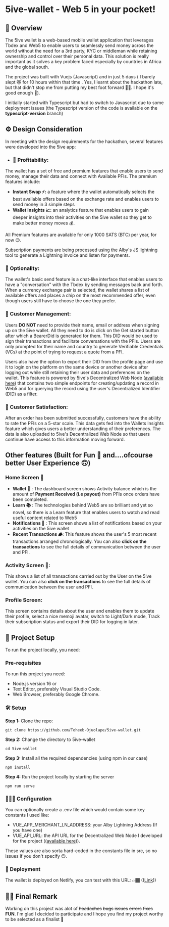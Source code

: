 # 5ive-wallet - Web 5 in your pocket!

## 💸 Overview
The 5ive wallet is a web-based mobile wallet application that leverages Tbdex and Web5 to enable users to seamlessly send money across the world without the need for a 3rd party, KYC or middleman while retaining ownership and control over their personal data. This solution is really important as it solves a key problem faced especially by countries in Africa and the global south. 

The project was built with Vuejs (Javascript) and in just 5 days ( I barely slept 😿 for 10 hours within that time . Yes, I learnt about the hackathon late, but that didn't stop me from putting my best foot forward ✊🏾. I hope it's good enough 🥺). 

I initially started with Typescript but had to switch to Javascript due to some deployment issues (the Typescript version of the code is available on the **typescript-version** branch)

## ⚙️ Design Consideration
In meeting with the design requirements for the hackathon, several features were developed into the 5ive app: 

- ### 🤑 Profitability:
The wallet has a set of free and premium features that enable users to send money, manage their data and connect with Available PFIs. The premium features include:

- **Instant Swap ⚡️:** a feature where the wallet automatically selects the best available offers based on the exchange rate and enables users to send money in 3 simple steps
- **Wallet Insights 📈:** an analytics feature that enables users to gain deeper insights into their activities on the 5ive wallet so they get to make better money moves 💰.

All Premium features are available for only 1000 SATS (BTC) per year, for now 😉. 

Subscription payments are being processed using the Alby's JS lightning tool to generate a Lightning invoice and listen for payments. 

### 🤔 Optionality:
The wallet's basic send feature is a chat-like interface that enables users to have a "conversation" with the Tbdex by sending messages back and forth. When a currency exchange pair is selected, the wallet shares a list of available offers and places a chip on the most recommended offer, even though users still have to choose the one they prefer. 

### 👤 Customer Management:
Users **DO NOT** need to provide their name, email or address when signing up on the 5ive wallet. All they need to do is click on the Get started button after which a BearerDid is generated for them. This DID would be used to sign their transactions and facilitate conversations with the PFIs. Users are only prompted for their name and country to generate Verifiable Credentials (VCs) at the point of trying to request a quote from a PFI. 

Users also have the option to export their DID from the profile page and use it to login on the platform on the same device or another device after logging out while still retaining their user data and preferences on the wallet. This feature is powered by 5ive's Decentralized Web Node ([available here](https://github.com/Toheeb-Ojuolape/5ive-api)) that contains two simple endpoints for creating/updating a record in Web5 and for querying the record using the user's Decentralized Identifier (DID) as a filter.

### 🌟 Customer Satisfaction:
After an order has been submitted successfully, customers have the ability to rate the PFIs on a 5-star scale. This data gets fed into the Wallets Insights feature which gives users a better understanding of their preferences. The data is also uploaded to 5ive's Decentralized Web Node so that users continue have access to this information moving forward. 


## Other features (Built for Fun 🥳 and....ofcourse better User Experience 🙃)

### Home Screen 🏡
- **Wallet 🪪** : The dashboard screen shows Activity balance which is the amount of **Payment Received (i.e payout)** from PFIs once orders have been completed.
- **Learn 📚** : The technologies behind Web5 are so brilliant and yet so novel, so there is a Learn feature that enables users to watch and read useful content related to Web5
- **Notifications 🔔** : This screen shows a list of notifications based on your activities on the 5ive wallet
- **Recent Transactions 🪵**: This feature shows the user's 5 most recent transactions arranged chronologically. You can also **click on the transactions** to see the full details of communication between the user and PFI. 

### Activity Screen 🥏: 
This shows a list of all transactions carried out by the User on the 5ive wallet. You can also **click on the transactions** to see the full details of communication between the user and PFI. 

### Profile Screen: 
This screen contains details about the user and enables them to update their profile, select a nice memoji avatar, switch to Light/Dark mode, Track their subscription status and export their DID for logging in later. 


## 🚦 Project Setup
To run the project locally, you need:

### Pre-requisites
To run this project you need:

- Node.js version 16 or
- Text Editor, preferably Visual Studio Code.
- Web Browser,  preferably Google Chrome.


###  🛠️ Setup
**Step 1:**  Clone the repo:
```
git clone https://github.com/Toheeb-Ojuolape/5ive-wallet.git
```
**Step 2:**  Change the directory to 5ive-wallet
```
cd 5ive-wallet
```
**Step 3:** Install all the required dependencies (using npm in our case)
```
npm install
```
**Step 4:** Run the project locally by starting the server
```
npm run serve
```

### 👨🏾‍💻 Configuration
You can optionally create a .env file which would contain some key constants I used like:

- VUE_APP_MERCHANT_LN_ADDRESS: your Alby Lightning Address  (If you have one)
- VUE_API_URL: the API URL for the Decentralized Web Node I developed for the project (([available here](https://github.com/Toheeb-Ojuolape/5ive-api))).

These values are also sorta hard-coded in the constants file in src, so no issues if you don't specify 😉.

### 🔗 Deployment
The wallet is deployed on Netlify, you can test with this URL:
👉🏾 (([Link](https://5ive.netlify.app)))


## 👋🏽 Final Remark 
Working on this project was alot of ~~headaches~~ ~~bugs~~ ~~issues~~ ~~errors~~ ~~fixes~~ **FUN**. I'm glad I decided to participate and I hope you find my project worthy to be selected as a finalist 🥺
